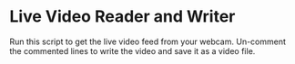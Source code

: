 # Live Video Reader and Writer

Run this script to get the live video feed from your webcam.
Un-comment the commented lines to write the video and save it as a video file.

